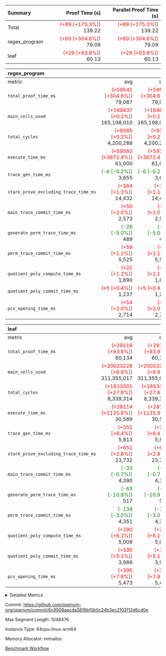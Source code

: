 | Summary | Proof Time (s) | Parallel Proof Time (s) |
|:---|---:|---:|
| Total | <span style='color: red'>(+89 [+175.3%])</span> 139.22 | <span style='color: red'>(+89 [+175.3%])</span> 139.22 |
| regex_program | <span style='color: red'>(+60 [+304.6%])</span> 79.09 | <span style='color: red'>(+60 [+304.6%])</span> 79.09 |
| leaf | <span style='color: red'>(+29 [+93.9%])</span> 60.13 | <span style='color: red'>(+29 [+93.9%])</span> 60.13 |


| regex_program |||||
|:---|---:|---:|---:|---:|
|metric|avg|sum|max|min|
| `total_proof_time_ms ` | <span style='color: red'>(+59541 [+304.6%])</span> 79,087 | <span style='color: red'>(+59541 [+304.6%])</span> 79,087 | <span style='color: red'>(+59541 [+304.6%])</span> 79,087 | <span style='color: red'>(+59541 [+304.6%])</span> 79,087 |
| `main_cells_used     ` | <span style='color: red'>(+169837 [+0.1%])</span> 165,198,010 | <span style='color: red'>(+169837 [+0.1%])</span> 165,198,010 | <span style='color: red'>(+169837 [+0.1%])</span> 165,198,010 | <span style='color: red'>(+169837 [+0.1%])</span> 165,198,010 |
| `total_cycles        ` | <span style='color: red'>(+9385 [+0.2%])</span> 4,200,289 | <span style='color: red'>(+9385 [+0.2%])</span> 4,200,289 | <span style='color: red'>(+9385 [+0.2%])</span> 4,200,289 | <span style='color: red'>(+9385 [+0.2%])</span> 4,200,289 |
| `execute_time_ms     ` | <span style='color: red'>(+59383 [+3672.4%])</span> 61,000 | <span style='color: red'>(+59383 [+3672.4%])</span> 61,000 | <span style='color: red'>(+59383 [+3672.4%])</span> 61,000 | <span style='color: red'>(+59383 [+3672.4%])</span> 61,000 |
| `trace_gen_time_ms   ` | <span style='color: green'>(-6 [-0.2%])</span> 3,655 | <span style='color: green'>(-6 [-0.2%])</span> 3,655 | <span style='color: green'>(-6 [-0.2%])</span> 3,655 | <span style='color: green'>(-6 [-0.2%])</span> 3,655 |
| `stark_prove_excluding_trace_time_ms` | <span style='color: red'>(+164 [+1.1%])</span> 14,432 | <span style='color: red'>(+164 [+1.1%])</span> 14,432 | <span style='color: red'>(+164 [+1.1%])</span> 14,432 | <span style='color: red'>(+164 [+1.1%])</span> 14,432 |
| `main_trace_commit_time_ms` | <span style='color: red'>(+50 [+2.0%])</span> 2,573 | <span style='color: red'>(+50 [+2.0%])</span> 2,573 | <span style='color: red'>(+50 [+2.0%])</span> 2,573 | <span style='color: red'>(+50 [+2.0%])</span> 2,573 |
| `generate_perm_trace_time_ms` | <span style='color: green'>(-26 [-5.0%])</span> 489 | <span style='color: green'>(-26 [-5.0%])</span> 489 | <span style='color: green'>(-26 [-5.0%])</span> 489 | <span style='color: green'>(-26 [-5.0%])</span> 489 |
| `perm_trace_commit_time_ms` | <span style='color: red'>(+59 [+1.1%])</span> 5,525 | <span style='color: red'>(+59 [+1.1%])</span> 5,525 | <span style='color: red'>(+59 [+1.1%])</span> 5,525 | <span style='color: red'>(+59 [+1.1%])</span> 5,525 |
| `quotient_poly_compute_time_ms` | <span style='color: red'>(+21 [+1.1%])</span> 1,890 | <span style='color: red'>(+21 [+1.1%])</span> 1,890 | <span style='color: red'>(+21 [+1.1%])</span> 1,890 | <span style='color: red'>(+21 [+1.1%])</span> 1,890 |
| `quotient_poly_commit_time_ms` | <span style='color: red'>(+5 [+0.4%])</span> 1,237 | <span style='color: red'>(+5 [+0.4%])</span> 1,237 | <span style='color: red'>(+5 [+0.4%])</span> 1,237 | <span style='color: red'>(+5 [+0.4%])</span> 1,237 |
| `pcs_opening_time_ms ` | <span style='color: red'>(+54 [+2.0%])</span> 2,714 | <span style='color: red'>(+54 [+2.0%])</span> 2,714 | <span style='color: red'>(+54 [+2.0%])</span> 2,714 | <span style='color: red'>(+54 [+2.0%])</span> 2,714 |

| leaf |||||
|:---|---:|---:|---:|---:|
|metric|avg|sum|max|min|
| `total_proof_time_ms ` | <span style='color: red'>(+29116 [+93.9%])</span> 60,134 | <span style='color: red'>(+29116 [+93.9%])</span> 60,134 | <span style='color: red'>(+29116 [+93.9%])</span> 60,134 | <span style='color: red'>(+29116 [+93.9%])</span> 60,134 |
| `main_cells_used     ` | <span style='color: red'>(+20023228 [+6.9%])</span> 311,355,017 | <span style='color: red'>(+20023228 [+6.9%])</span> 311,355,017 | <span style='color: red'>(+20023228 [+6.9%])</span> 311,355,017 | <span style='color: red'>(+20023228 [+6.9%])</span> 311,355,017 |
| `total_cycles        ` | <span style='color: red'>(+1813301 [+27.8%])</span> 8,339,314 | <span style='color: red'>(+1813301 [+27.8%])</span> 8,339,314 | <span style='color: red'>(+1813301 [+27.8%])</span> 8,339,314 | <span style='color: red'>(+1813301 [+27.8%])</span> 8,339,314 |
| `execute_time_ms     ` | <span style='color: red'>(+28114 [+1135.9%])</span> 30,589 | <span style='color: red'>(+28114 [+1135.9%])</span> 30,589 | <span style='color: red'>(+28114 [+1135.9%])</span> 30,589 | <span style='color: red'>(+28114 [+1135.9%])</span> 30,589 |
| `trace_gen_time_ms   ` | <span style='color: red'>(+351 [+6.4%])</span> 5,813 | <span style='color: red'>(+351 [+6.4%])</span> 5,813 | <span style='color: red'>(+351 [+6.4%])</span> 5,813 | <span style='color: red'>(+351 [+6.4%])</span> 5,813 |
| `stark_prove_excluding_trace_time_ms` | <span style='color: red'>(+651 [+2.8%])</span> 23,732 | <span style='color: red'>(+651 [+2.8%])</span> 23,732 | <span style='color: red'>(+651 [+2.8%])</span> 23,732 | <span style='color: red'>(+651 [+2.8%])</span> 23,732 |
| `main_trace_commit_time_ms` | <span style='color: green'>(-33 [-0.7%])</span> 4,390 | <span style='color: green'>(-33 [-0.7%])</span> 4,390 | <span style='color: green'>(-33 [-0.7%])</span> 4,390 | <span style='color: green'>(-33 [-0.7%])</span> 4,390 |
| `generate_perm_trace_time_ms` | <span style='color: green'>(-63 [-10.9%])</span> 517 | <span style='color: green'>(-63 [-10.9%])</span> 517 | <span style='color: green'>(-63 [-10.9%])</span> 517 | <span style='color: green'>(-63 [-10.9%])</span> 517 |
| `perm_trace_commit_time_ms` | <span style='color: green'>(-134 [-3.0%])</span> 4,351 | <span style='color: green'>(-134 [-3.0%])</span> 4,351 | <span style='color: green'>(-134 [-3.0%])</span> 4,351 | <span style='color: green'>(-134 [-3.0%])</span> 4,351 |
| `quotient_poly_compute_time_ms` | <span style='color: red'>(+290 [+6.1%])</span> 5,009 | <span style='color: red'>(+290 [+6.1%])</span> 5,009 | <span style='color: red'>(+290 [+6.1%])</span> 5,009 | <span style='color: red'>(+290 [+6.1%])</span> 5,009 |
| `quotient_poly_commit_time_ms` | <span style='color: red'>(+195 [+5.1%])</span> 3,989 | <span style='color: red'>(+195 [+5.1%])</span> 3,989 | <span style='color: red'>(+195 [+5.1%])</span> 3,989 | <span style='color: red'>(+195 [+5.1%])</span> 3,989 |
| `pcs_opening_time_ms ` | <span style='color: red'>(+395 [+7.8%])</span> 5,473 | <span style='color: red'>(+395 [+7.8%])</span> 5,473 | <span style='color: red'>(+395 [+7.8%])</span> 5,473 | <span style='color: red'>(+395 [+7.8%])</span> 5,473 |



<details>
<summary>Detailed Metrics</summary>

| group | num_segments | keygen_time_ms | commit_exe_time_ms |
| --- | --- | --- | --- |
| regex_program | 1 | 738 | 40 | 

| group | air_name | quotient_deg | interactions | constraints |
| --- | --- | --- | --- | --- |
| leaf | AccessAdapterAir<2> | 4 | 5 | 12 | 
| leaf | AccessAdapterAir<4> | 4 | 5 | 12 | 
| leaf | AccessAdapterAir<8> | 4 | 5 | 12 | 
| leaf | FriReducedOpeningAir | 4 | 35 | 59 | 
| leaf | NativePoseidon2Air<BabyBearParameters>, 1> | 4 | 31 | 302 | 
| leaf | PhantomAir | 4 | 3 | 4 | 
| leaf | ProgramAir | 1 | 1 | 4 | 
| leaf | VariableRangeCheckerAir | 1 | 1 | 4 | 
| leaf | VmAirWrapper<BranchNativeAdapterAir, BranchEqualCoreAir<1> | 2 | 11 | 23 | 
| leaf | VmAirWrapper<JalNativeAdapterAir, JalCoreAir> | 4 | 7 | 6 | 
| leaf | VmAirWrapper<NativeAdapterAir<2, 0>, PublicValuesCoreAir> | 4 | 11 | 23 | 
| leaf | VmAirWrapper<NativeAdapterAir<2, 1>, FieldArithmeticCoreAir> | 4 | 15 | 23 | 
| leaf | VmAirWrapper<NativeLoadStoreAdapterAir<1>, NativeLoadStoreCoreAir<1> | 4 | 15 | 24 | 
| leaf | VmAirWrapper<NativeVectorizedAdapterAir<4>, FieldExtensionCoreAir> | 4 | 15 | 23 | 
| leaf | VmConnectorAir | 4 | 3 | 8 | 
| leaf | VolatileBoundaryAir | 4 | 4 | 16 | 
| regex_program | AccessAdapterAir<16> | 2 | 5 | 14 | 
| regex_program | AccessAdapterAir<2> | 2 | 5 | 14 | 
| regex_program | AccessAdapterAir<32> | 2 | 5 | 14 | 
| regex_program | AccessAdapterAir<4> | 2 | 5 | 14 | 
| regex_program | AccessAdapterAir<64> | 2 | 5 | 14 | 
| regex_program | AccessAdapterAir<8> | 2 | 5 | 14 | 
| regex_program | BitwiseOperationLookupAir<8> | 2 | 2 | 4 | 
| regex_program | KeccakVmAir | 2 | 321 | 4,571 | 
| regex_program | MemoryMerkleAir<8> | 2 | 4 | 40 | 
| regex_program | PersistentBoundaryAir<8> | 2 | 3 | 6 | 
| regex_program | PhantomAir | 2 | 3 | 5 | 
| regex_program | Poseidon2PeripheryAir<BabyBearParameters>, 1> | 2 | 1 | 286 | 
| regex_program | ProgramAir | 1 | 1 | 4 | 
| regex_program | RangeTupleCheckerAir<2> | 1 | 1 | 4 | 
| regex_program | VariableRangeCheckerAir | 1 | 1 | 4 | 
| regex_program | VmAirWrapper<Rv32BaseAluAdapterAir, BaseAluCoreAir<4, 8> | 2 | 19 | 43 | 
| regex_program | VmAirWrapper<Rv32BaseAluAdapterAir, LessThanCoreAir<4, 8> | 2 | 17 | 39 | 
| regex_program | VmAirWrapper<Rv32BaseAluAdapterAir, ShiftCoreAir<4, 8> | 2 | 23 | 90 | 
| regex_program | VmAirWrapper<Rv32BranchAdapterAir, BranchEqualCoreAir<4> | 2 | 11 | 25 | 
| regex_program | VmAirWrapper<Rv32BranchAdapterAir, BranchLessThanCoreAir<4, 8> | 2 | 13 | 41 | 
| regex_program | VmAirWrapper<Rv32CondRdWriteAdapterAir, Rv32JalLuiCoreAir> | 2 | 10 | 22 | 
| regex_program | VmAirWrapper<Rv32HintStoreAdapterAir, Rv32HintStoreCoreAir> | 2 | 15 | 17 | 
| regex_program | VmAirWrapper<Rv32JalrAdapterAir, Rv32JalrCoreAir> | 2 | 16 | 20 | 
| regex_program | VmAirWrapper<Rv32LoadStoreAdapterAir, LoadSignExtendCoreAir<4, 8> | 2 | 18 | 33 | 
| regex_program | VmAirWrapper<Rv32LoadStoreAdapterAir, LoadStoreCoreAir<4> | 2 | 17 | 38 | 
| regex_program | VmAirWrapper<Rv32MultAdapterAir, DivRemCoreAir<4, 8> | 2 | 25 | 88 | 
| regex_program | VmAirWrapper<Rv32MultAdapterAir, MulHCoreAir<4, 8> | 2 | 24 | 38 | 
| regex_program | VmAirWrapper<Rv32MultAdapterAir, MultiplicationCoreAir<4, 8> | 2 | 19 | 26 | 
| regex_program | VmAirWrapper<Rv32RdWriteAdapterAir, Rv32AuipcCoreAir> | 2 | 11 | 15 | 
| regex_program | VmConnectorAir | 2 | 3 | 9 | 

| group | air_name | dsl_ir | idx | opcode | cells_used |
| --- | --- | --- | --- | --- | --- |
| leaf | <BranchNativeAdapterAir,BranchEqualCoreAir<1>> | AssertEqE | 0 | BNE | 6,348 | 
| leaf | <BranchNativeAdapterAir,BranchEqualCoreAir<1>> | AssertEqEI | 0 | BNE | 92 | 
| leaf | <BranchNativeAdapterAir,BranchEqualCoreAir<1>> | AssertEqF | 0 | BNE | 255,944 | 
| leaf | <BranchNativeAdapterAir,BranchEqualCoreAir<1>> | AssertEqV | 0 | BNE | 27,416 | 
| leaf | <BranchNativeAdapterAir,BranchEqualCoreAir<1>> | AssertEqVI | 0 | BNE | 7,314 | 
| leaf | <BranchNativeAdapterAir,BranchEqualCoreAir<1>> | AssertNeVI | 0 | BEQ | 23 | 
| leaf | <BranchNativeAdapterAir,BranchEqualCoreAir<1>> | For | 0 | BNE | 22,489,837 | 
| leaf | <BranchNativeAdapterAir,BranchEqualCoreAir<1>> | IfEq | 0 | BNE | 668,886 | 
| leaf | <BranchNativeAdapterAir,BranchEqualCoreAir<1>> | IfEqI | 0 | BNE | 8,769,532 | 
| leaf | <BranchNativeAdapterAir,BranchEqualCoreAir<1>> | IfNe | 0 | BEQ | 391,713 | 
| leaf | <BranchNativeAdapterAir,BranchEqualCoreAir<1>> | IfNeI | 0 | BEQ | 65,918 | 
| leaf | <JalNativeAdapterAir,JalCoreAir> |  | 0 | JAL | 10 | 
| leaf | <JalNativeAdapterAir,JalCoreAir> | For | 0 | JAL | 511,740 | 
| leaf | <JalNativeAdapterAir,JalCoreAir> | IfEqI | 0 | JAL | 449,080 | 
| leaf | <JalNativeAdapterAir,JalCoreAir> | IfNe | 0 | JAL | 30 | 
| leaf | <NativeAdapterAir<2, 0>,PublicValuesCoreAir> | Publish | 0 | PUBLISH | 828 | 
| leaf | <NativeAdapterAir<2, 1>,FieldArithmeticCoreAir> | AddEFI | 0 | ADD | 25,800 | 
| leaf | <NativeAdapterAir<2, 1>,FieldArithmeticCoreAir> | AddEI | 0 | ADD | 2,764,440 | 
| leaf | <NativeAdapterAir<2, 1>,FieldArithmeticCoreAir> | AddF | 0 | ADD | 39,990 | 
| leaf | <NativeAdapterAir<2, 1>,FieldArithmeticCoreAir> | AddFI | 0 | ADD | 2,363,190 | 
| leaf | <NativeAdapterAir<2, 1>,FieldArithmeticCoreAir> | AddV | 0 | ADD | 520,950 | 
| leaf | <NativeAdapterAir<2, 1>,FieldArithmeticCoreAir> | AddVI | 0 | ADD | 24,187,860 | 
| leaf | <NativeAdapterAir<2, 1>,FieldArithmeticCoreAir> | Alloc | 0 | ADD | 1,892,070 | 
| leaf | <NativeAdapterAir<2, 1>,FieldArithmeticCoreAir> | Alloc | 0 | MUL | 1,114,830 | 
| leaf | <NativeAdapterAir<2, 1>,FieldArithmeticCoreAir> | CastFV | 0 | ADD | 30 | 
| leaf | <NativeAdapterAir<2, 1>,FieldArithmeticCoreAir> | DivFIN | 0 | DIV | 5,310 | 
| leaf | <NativeAdapterAir<2, 1>,FieldArithmeticCoreAir> | For | 0 | ADD | 27,799,350 | 
| leaf | <NativeAdapterAir<2, 1>,FieldArithmeticCoreAir> | LoadE | 0 | ADD | 623,370 | 
| leaf | <NativeAdapterAir<2, 1>,FieldArithmeticCoreAir> | LoadE | 0 | MUL | 623,370 | 
| leaf | <NativeAdapterAir<2, 1>,FieldArithmeticCoreAir> | LoadF | 0 | ADD | 9,027,000 | 
| leaf | <NativeAdapterAir<2, 1>,FieldArithmeticCoreAir> | LoadF | 0 | MUL | 587,610 | 
| leaf | <NativeAdapterAir<2, 1>,FieldArithmeticCoreAir> | LoadHeapPtr | 0 | ADD | 30 | 
| leaf | <NativeAdapterAir<2, 1>,FieldArithmeticCoreAir> | LoadV | 0 | ADD | 8,057,700 | 
| leaf | <NativeAdapterAir<2, 1>,FieldArithmeticCoreAir> | LoadV | 0 | MUL | 4,245,690 | 
| leaf | <NativeAdapterAir<2, 1>,FieldArithmeticCoreAir> | MulEF | 0 | MUL | 123,840 | 
| leaf | <NativeAdapterAir<2, 1>,FieldArithmeticCoreAir> | MulEFI | 0 | MUL | 240,600 | 
| leaf | <NativeAdapterAir<2, 1>,FieldArithmeticCoreAir> | MulF | 0 | MUL | 4,603,710 | 
| leaf | <NativeAdapterAir<2, 1>,FieldArithmeticCoreAir> | MulFI | 0 | MUL | 40,800 | 
| leaf | <NativeAdapterAir<2, 1>,FieldArithmeticCoreAir> | MulVI | 0 | MUL | 677,490 | 
| leaf | <NativeAdapterAir<2, 1>,FieldArithmeticCoreAir> | NegE | 0 | MUL | 12,840 | 
| leaf | <NativeAdapterAir<2, 1>,FieldArithmeticCoreAir> | StoreE | 0 | ADD | 330,750 | 
| leaf | <NativeAdapterAir<2, 1>,FieldArithmeticCoreAir> | StoreE | 0 | MUL | 330,750 | 
| leaf | <NativeAdapterAir<2, 1>,FieldArithmeticCoreAir> | StoreF | 0 | ADD | 8,540,430 | 
| leaf | <NativeAdapterAir<2, 1>,FieldArithmeticCoreAir> | StoreF | 0 | MUL | 25,350 | 
| leaf | <NativeAdapterAir<2, 1>,FieldArithmeticCoreAir> | StoreHeapPtr | 0 | ADD | 30 | 
| leaf | <NativeAdapterAir<2, 1>,FieldArithmeticCoreAir> | StoreHintWord | 0 | ADD | 14,112,810 | 
| leaf | <NativeAdapterAir<2, 1>,FieldArithmeticCoreAir> | StoreV | 0 | ADD | 2,210,790 | 
| leaf | <NativeAdapterAir<2, 1>,FieldArithmeticCoreAir> | StoreV | 0 | MUL | 2,058,510 | 
| leaf | <NativeAdapterAir<2, 1>,FieldArithmeticCoreAir> | SubEF | 0 | SUB | 215,160 | 
| leaf | <NativeAdapterAir<2, 1>,FieldArithmeticCoreAir> | SubEFI | 0 | ADD | 286,320 | 
| leaf | <NativeAdapterAir<2, 1>,FieldArithmeticCoreAir> | SubEI | 0 | ADD | 18,000 | 
| leaf | <NativeAdapterAir<2, 1>,FieldArithmeticCoreAir> | SubFI | 0 | SUB | 39,990 | 
| leaf | <NativeAdapterAir<2, 1>,FieldArithmeticCoreAir> | SubV | 0 | SUB | 2,588,850 | 
| leaf | <NativeAdapterAir<2, 1>,FieldArithmeticCoreAir> | SubVI | 0 | SUB | 31,590 | 
| leaf | <NativeAdapterAir<2, 1>,FieldArithmeticCoreAir> | SubVIN | 0 | SUB | 26,460 | 
| leaf | <NativeAdapterAir<2, 1>,FieldArithmeticCoreAir> | UnsafeCastVF | 0 | ADD | 810 | 
| leaf | <NativeLoadStoreAdapterAir<1>,NativeLoadStoreCoreAir<1>> |  | 0 | STOREW | 31 | 
| leaf | <NativeLoadStoreAdapterAir<1>,NativeLoadStoreCoreAir<1>> | AddEFFI | 0 | LOADW | 6,014 | 
| leaf | <NativeLoadStoreAdapterAir<1>,NativeLoadStoreCoreAir<1>> | AddEFFI | 0 | STOREW | 18,042 | 
| leaf | <NativeLoadStoreAdapterAir<1>,NativeLoadStoreCoreAir<1>> | Alloc | 0 | LOADW | 1,955,139 | 
| leaf | <NativeLoadStoreAdapterAir<1>,NativeLoadStoreCoreAir<1>> | DivEIN | 0 | STOREW | 9,300 | 
| leaf | <NativeLoadStoreAdapterAir<1>,NativeLoadStoreCoreAir<1>> | For | 0 | LOADW | 85,932 | 
| leaf | <NativeLoadStoreAdapterAir<1>,NativeLoadStoreCoreAir<1>> | For | 0 | STOREW | 1,500,462 | 
| leaf | <NativeLoadStoreAdapterAir<1>,NativeLoadStoreCoreAir<1>> | ImmE | 0 | STOREW | 495,132 | 
| leaf | <NativeLoadStoreAdapterAir<1>,NativeLoadStoreCoreAir<1>> | ImmF | 0 | STOREW | 1,470,237 | 
| leaf | <NativeLoadStoreAdapterAir<1>,NativeLoadStoreCoreAir<1>> | ImmV | 0 | STOREW | 1,724,561 | 
| leaf | <NativeLoadStoreAdapterAir<1>,NativeLoadStoreCoreAir<1>> | LoadE | 0 | LOADW | 4,523,396 | 
| leaf | <NativeLoadStoreAdapterAir<1>,NativeLoadStoreCoreAir<1>> | LoadF | 0 | LOADW | 10,267,820 | 
| leaf | <NativeLoadStoreAdapterAir<1>,NativeLoadStoreCoreAir<1>> | LoadV | 0 | LOADW | 9,231,893 | 
| leaf | <NativeLoadStoreAdapterAir<1>,NativeLoadStoreCoreAir<1>> | MulEI | 0 | STOREW | 619,876 | 
| leaf | <NativeLoadStoreAdapterAir<1>,NativeLoadStoreCoreAir<1>> | StoreE | 0 | STOREW | 2,148,796 | 
| leaf | <NativeLoadStoreAdapterAir<1>,NativeLoadStoreCoreAir<1>> | StoreF | 0 | STOREW | 9,990,649 | 
| leaf | <NativeLoadStoreAdapterAir<1>,NativeLoadStoreCoreAir<1>> | StoreHintWord | 0 | SHINTW | 15,427,708 | 
| leaf | <NativeLoadStoreAdapterAir<1>,NativeLoadStoreCoreAir<1>> | StoreV | 0 | STOREW | 2,382,598 | 
| leaf | <NativeLoadStoreAdapterAir<1>,NativeLoadStoreCoreAir<1>> | SubEF | 0 | LOADW | 666,996 | 
| leaf | <NativeVectorizedAdapterAir<4>,FieldExtensionCoreAir> | AddE | 0 | FE4ADD | 1,902,080 | 
| leaf | <NativeVectorizedAdapterAir<4>,FieldExtensionCoreAir> | DivE | 0 | BBE4DIV | 321,360 | 
| leaf | <NativeVectorizedAdapterAir<4>,FieldExtensionCoreAir> | DivEIN | 0 | BBE4DIV | 3,000 | 
| leaf | <NativeVectorizedAdapterAir<4>,FieldExtensionCoreAir> | MulE | 0 | BBE4MUL | 1,254,360 | 
| leaf | <NativeVectorizedAdapterAir<4>,FieldExtensionCoreAir> | MulEI | 0 | BBE4MUL | 199,960 | 
| leaf | <NativeVectorizedAdapterAir<4>,FieldExtensionCoreAir> | SubE | 0 | FE4SUB | 668,920 | 
| leaf | Arc<BabyBearParameters>, 1> | Poseidon2CompressBabyBear | 0 | COMP_POS2 | 6,420,252 | 
| leaf | Arc<BabyBearParameters>, 1> | Poseidon2PermuteBabyBear | 0 | PERM_POS2 | 12,574,980 | 
| leaf | FriReducedOpeningAir | FriReducedOpening | 0 | FRI_REDUCED_OPENING | 34,825,728 | 
| leaf | PhantomAir | CT-ExtractPublicValuesCommit | 0 | PHANTOM | 12 | 
| leaf | PhantomAir | CT-InitializePcsConst | 0 | PHANTOM | 12 | 
| leaf | PhantomAir | CT-ReadProofsFromInput | 0 | PHANTOM | 12 | 
| leaf | PhantomAir | CT-VerifyProofs | 0 | PHANTOM | 12 | 
| leaf | PhantomAir | CT-compute-reduced-opening | 0 | PHANTOM | 4,032 | 
| leaf | PhantomAir | CT-exp-reverse-bits-len | 0 | PHANTOM | 55,440 | 
| leaf | PhantomAir | CT-poseidon2-hash | 0 | PHANTOM | 22,176 | 
| leaf | PhantomAir | CT-poseidon2-hash-ext | 0 | PHANTOM | 10,584 | 
| leaf | PhantomAir | CT-poseidon2-hash-setup | 0 | PHANTOM | 3,316,320 | 
| leaf | PhantomAir | CT-single-reduced-opening-eval | 0 | PHANTOM | 85,176 | 
| leaf | PhantomAir | CT-stage-c-build-rounds | 0 | PHANTOM | 12 | 
| leaf | PhantomAir | CT-stage-d-verifier-verify | 0 | PHANTOM | 12 | 
| leaf | PhantomAir | CT-stage-d-verify-pcs | 0 | PHANTOM | 12 | 
| leaf | PhantomAir | CT-stage-e-verify-constraints | 0 | PHANTOM | 12 | 
| leaf | PhantomAir | CT-verify-batch | 0 | PHANTOM | 4,032 | 
| leaf | PhantomAir | CT-verify-batch-ext | 0 | PHANTOM | 10,584 | 
| leaf | PhantomAir | CT-verify-batch-reduce-fast | 0 | PHANTOM | 32,760 | 
| leaf | PhantomAir | CT-verify-batch-reduce-fast-setup | 0 | PHANTOM | 32,760 | 
| leaf | PhantomAir | CT-verify-query | 0 | PHANTOM | 504 | 
| leaf | PhantomAir | HintBitsF | 0 | PHANTOM | 258 | 
| leaf | PhantomAir | HintInputVec | 0 | PHANTOM | 155,448 | 

| group | air_name | dsl_ir | opcode | segment | cells_used |
| --- | --- | --- | --- | --- | --- |
| regex_program | <Rv32BaseAluAdapterAir,BaseAluCoreAir<4, 8>> |  | ADD | 0 | 36,618,768 | 
| regex_program | <Rv32BaseAluAdapterAir,BaseAluCoreAir<4, 8>> |  | AND | 0 | 1,912,104 | 
| regex_program | <Rv32BaseAluAdapterAir,BaseAluCoreAir<4, 8>> |  | OR | 0 | 847,584 | 
| regex_program | <Rv32BaseAluAdapterAir,BaseAluCoreAir<4, 8>> |  | SUB | 0 | 1,532,952 | 
| regex_program | <Rv32BaseAluAdapterAir,BaseAluCoreAir<4, 8>> |  | XOR | 0 | 344,232 | 
| regex_program | <Rv32BaseAluAdapterAir,LessThanCoreAir<4, 8>> |  | SLT | 0 | 185 | 
| regex_program | <Rv32BaseAluAdapterAir,LessThanCoreAir<4, 8>> |  | SLTU | 0 | 1,237,798 | 
| regex_program | <Rv32BaseAluAdapterAir,ShiftCoreAir<4, 8>> |  | SLL | 0 | 11,318,044 | 
| regex_program | <Rv32BaseAluAdapterAir,ShiftCoreAir<4, 8>> |  | SRA | 0 | 53 | 
| regex_program | <Rv32BaseAluAdapterAir,ShiftCoreAir<4, 8>> |  | SRL | 0 | 269,770 | 
| regex_program | <Rv32BranchAdapterAir,BranchEqualCoreAir<4>> |  | BEQ | 0 | 4,880,538 | 
| regex_program | <Rv32BranchAdapterAir,BranchEqualCoreAir<4>> |  | BNE | 0 | 2,691,832 | 
| regex_program | <Rv32BranchAdapterAir,BranchLessThanCoreAir<4, 8>> |  | BGE | 0 | 9,408 | 
| regex_program | <Rv32BranchAdapterAir,BranchLessThanCoreAir<4, 8>> |  | BGEU | 0 | 3,890,944 | 
| regex_program | <Rv32BranchAdapterAir,BranchLessThanCoreAir<4, 8>> |  | BLT | 0 | 164,512 | 
| regex_program | <Rv32BranchAdapterAir,BranchLessThanCoreAir<4, 8>> |  | BLTU | 0 | 2,273,600 | 
| regex_program | <Rv32CondRdWriteAdapterAir,Rv32JalLuiCoreAir> |  | JAL | 0 | 1,190,322 | 
| regex_program | <Rv32CondRdWriteAdapterAir,Rv32JalLuiCoreAir> |  | LUI | 0 | 800,964 | 
| regex_program | <Rv32HintStoreAdapterAir,Rv32HintStoreCoreAir> |  | HINT_STOREW | 0 | 331,942 | 
| regex_program | <Rv32JalrAdapterAir,Rv32JalrCoreAir> |  | JALR | 0 | 3,652,404 | 
| regex_program | <Rv32LoadStoreAdapterAir,LoadSignExtendCoreAir<4, 8>> |  | LOADB | 0 | 24,255 | 
| regex_program | <Rv32LoadStoreAdapterAir,LoadSignExtendCoreAir<4, 8>> |  | LOADH | 0 | 280 | 
| regex_program | <Rv32LoadStoreAdapterAir,LoadStoreCoreAir<4>> |  | LOADBU | 0 | 1,093,200 | 
| regex_program | <Rv32LoadStoreAdapterAir,LoadStoreCoreAir<4>> |  | LOADHU | 0 | 3,800 | 
| regex_program | <Rv32LoadStoreAdapterAir,LoadStoreCoreAir<4>> |  | LOADW | 0 | 45,715,640 | 
| regex_program | <Rv32LoadStoreAdapterAir,LoadStoreCoreAir<4>> |  | STOREB | 0 | 509,480 | 
| regex_program | <Rv32LoadStoreAdapterAir,LoadStoreCoreAir<4>> |  | STOREH | 0 | 402,960 | 
| regex_program | <Rv32LoadStoreAdapterAir,LoadStoreCoreAir<4>> |  | STOREW | 0 | 30,916,880 | 
| regex_program | <Rv32MultAdapterAir,DivRemCoreAir<4, 8>> |  | DIVU | 0 | 6,498 | 
| regex_program | <Rv32MultAdapterAir,MulHCoreAir<4, 8>> |  | MULHU | 0 | 9,516 | 
| regex_program | <Rv32MultAdapterAir,MultiplicationCoreAir<4, 8>> |  | MUL | 0 | 1,614,697 | 
| regex_program | <Rv32RdWriteAdapterAir,Rv32AuipcCoreAir> |  | AUIPC | 0 | 830,676 | 
| regex_program | KeccakVmAir |  | KECCAK256 | 0 | 75,936 | 
| regex_program | PhantomAir |  | PHANTOM | 0 | 1,734 | 

| group | air_name | idx | rows | prep_cols | perm_cols | main_cols | cells |
| --- | --- | --- | --- | --- | --- | --- | --- |
| leaf | AccessAdapterAir<2> | 0 | 2,097,152 |  | 16 | 11 | 56,623,104 | 
| leaf | AccessAdapterAir<4> | 0 | 1,048,576 |  | 16 | 13 | 30,408,704 | 
| leaf | AccessAdapterAir<8> | 0 | 131,072 |  | 16 | 17 | 4,325,376 | 
| leaf | FriReducedOpeningAir | 0 | 1,048,576 |  | 76 | 64 | 146,800,640 | 
| leaf | NativePoseidon2Air<BabyBearParameters>, 1> | 0 | 65,536 |  | 36 | 348 | 25,165,824 | 
| leaf | PhantomAir | 0 | 1,048,576 |  | 8 | 6 | 14,680,064 | 
| leaf | ProgramAir | 0 | 524,288 |  | 8 | 10 | 9,437,184 | 
| leaf | VariableRangeCheckerAir | 0 | 262,144 | 2 | 8 | 1 | 2,359,296 | 
| leaf | VmAirWrapper<BranchNativeAdapterAir, BranchEqualCoreAir<1> | 0 | 2,097,152 |  | 28 | 23 | 106,954,752 | 
| leaf | VmAirWrapper<JalNativeAdapterAir, JalCoreAir> | 0 | 131,072 |  | 12 | 10 | 2,883,584 | 
| leaf | VmAirWrapper<NativeAdapterAir<2, 0>, PublicValuesCoreAir> | 0 | 64 |  | 16 | 23 | 2,496 | 
| leaf | VmAirWrapper<NativeAdapterAir<2, 1>, FieldArithmeticCoreAir> | 0 | 4,194,304 |  | 20 | 30 | 209,715,200 | 
| leaf | VmAirWrapper<NativeLoadStoreAdapterAir<1>, NativeLoadStoreCoreAir<1> | 0 | 2,097,152 |  | 20 | 31 | 106,954,752 | 
| leaf | VmAirWrapper<NativeVectorizedAdapterAir<4>, FieldExtensionCoreAir> | 0 | 131,072 |  | 20 | 40 | 7,864,320 | 
| leaf | VmConnectorAir | 0 | 2 | 1 | 8 | 4 | 24 | 
| leaf | VolatileBoundaryAir | 0 | 1,048,576 |  | 8 | 11 | 19,922,944 | 

| group | air_name | segment | rows | prep_cols | perm_cols | main_cols | cells |
| --- | --- | --- | --- | --- | --- | --- | --- |
| regex_program | AccessAdapterAir<2> | 0 | 64 |  | 24 | 11 | 2,240 | 
| regex_program | AccessAdapterAir<4> | 0 | 32 |  | 24 | 13 | 1,184 | 
| regex_program | AccessAdapterAir<8> | 0 | 131,072 |  | 24 | 17 | 5,373,952 | 
| regex_program | BitwiseOperationLookupAir<8> | 0 | 65,536 | 3 | 8 | 2 | 655,360 | 
| regex_program | KeccakVmAir | 0 | 32 |  | 1,288 | 3,164 | 142,464 | 
| regex_program | MemoryMerkleAir<8> | 0 | 131,072 |  | 20 | 32 | 6,815,744 | 
| regex_program | PersistentBoundaryAir<8> | 0 | 131,072 |  | 12 | 20 | 4,194,304 | 
| regex_program | PhantomAir | 0 | 512 |  | 12 | 6 | 9,216 | 
| regex_program | Poseidon2PeripheryAir<BabyBearParameters>, 1> | 0 | 16,384 |  | 8 | 300 | 5,046,272 | 
| regex_program | ProgramAir | 0 | 131,072 |  | 8 | 10 | 2,359,296 | 
| regex_program | RangeTupleCheckerAir<2> | 0 | 524,288 | 2 | 8 | 1 | 4,718,592 | 
| regex_program | VariableRangeCheckerAir | 0 | 262,144 | 2 | 8 | 1 | 2,359,296 | 
| regex_program | VmAirWrapper<Rv32BaseAluAdapterAir, BaseAluCoreAir<4, 8> | 0 | 2,097,152 |  | 80 | 36 | 243,269,632 | 
| regex_program | VmAirWrapper<Rv32BaseAluAdapterAir, LessThanCoreAir<4, 8> | 0 | 65,536 |  | 40 | 37 | 5,046,272 | 
| regex_program | VmAirWrapper<Rv32BaseAluAdapterAir, ShiftCoreAir<4, 8> | 0 | 262,144 |  | 52 | 53 | 27,525,120 | 
| regex_program | VmAirWrapper<Rv32BranchAdapterAir, BranchEqualCoreAir<4> | 0 | 524,288 |  | 48 | 26 | 38,797,312 | 
| regex_program | VmAirWrapper<Rv32BranchAdapterAir, BranchLessThanCoreAir<4, 8> | 0 | 262,144 |  | 56 | 32 | 23,068,672 | 
| regex_program | VmAirWrapper<Rv32CondRdWriteAdapterAir, Rv32JalLuiCoreAir> | 0 | 131,072 |  | 44 | 18 | 8,126,464 | 
| regex_program | VmAirWrapper<Rv32HintStoreAdapterAir, Rv32HintStoreCoreAir> | 0 | 16,384 |  | 36 | 26 | 1,015,808 | 
| regex_program | VmAirWrapper<Rv32JalrAdapterAir, Rv32JalrCoreAir> | 0 | 131,072 |  | 36 | 28 | 8,388,608 | 
| regex_program | VmAirWrapper<Rv32LoadStoreAdapterAir, LoadSignExtendCoreAir<4, 8> | 0 | 1,024 |  | 76 | 35 | 113,664 | 
| regex_program | VmAirWrapper<Rv32LoadStoreAdapterAir, LoadStoreCoreAir<4> | 0 | 2,097,152 |  | 72 | 40 | 234,881,024 | 
| regex_program | VmAirWrapper<Rv32MultAdapterAir, DivRemCoreAir<4, 8> | 0 | 128 |  | 104 | 57 | 20,608 | 
| regex_program | VmAirWrapper<Rv32MultAdapterAir, MulHCoreAir<4, 8> | 0 | 256 |  | 100 | 39 | 35,584 | 
| regex_program | VmAirWrapper<Rv32MultAdapterAir, MultiplicationCoreAir<4, 8> | 0 | 65,536 |  | 80 | 31 | 7,274,496 | 
| regex_program | VmAirWrapper<Rv32RdWriteAdapterAir, Rv32AuipcCoreAir> | 0 | 65,536 |  | 28 | 21 | 3,211,264 | 
| regex_program | VmConnectorAir | 0 | 2 | 1 | 12 | 4 | 32 | 

| group | chip_name | idx | rows_used |
| --- | --- | --- | --- |
| leaf | <BranchNativeAdapterAir,BranchEqualCoreAir<1>> | 0 | 1,421,001 | 
| leaf | <JalNativeAdapterAir,JalCoreAir> | 0 | 96,086 | 
| leaf | <NativeAdapterAir<2, 0>,PublicValuesCoreAir> | 0 | 36 | 
| leaf | <NativeAdapterAir<2, 1>,FieldArithmeticCoreAir> | 0 | 4,013,149 | 
| leaf | <NativeLoadStoreAdapterAir<1>,NativeLoadStoreCoreAir<1>> | 0 | 2,016,923 | 
| leaf | <NativeVectorizedAdapterAir<4>,FieldExtensionCoreAir> | 0 | 108,742 | 
| leaf | AccessAdapter<2> | 0 | 1,087,750 | 
| leaf | AccessAdapter<4> | 0 | 544,086 | 
| leaf | AccessAdapter<8> | 0 | 111,818 | 
| leaf | Arc<BabyBearParameters>, 1> | 0 | 54,584 | 
| leaf | Boundary | 0 | 1,036,041 | 
| leaf | FriReducedOpeningAir | 0 | 544,152 | 
| leaf | PhantomAir | 0 | 621,695 | 
| leaf | ProgramChip | 0 | 292,536 | 
| leaf | VariableRangeCheckerAir | 0 | 262,144 | 
| leaf | VmConnectorAir | 0 | 2 | 

| group | chip_name | segment | rows_used |
| --- | --- | --- | --- |
| regex_program | <Rv32BaseAluAdapterAir,BaseAluCoreAir<4, 8>> | 0 | 1,145,990 | 
| regex_program | <Rv32BaseAluAdapterAir,LessThanCoreAir<4, 8>> | 0 | 33,459 | 
| regex_program | <Rv32BaseAluAdapterAir,ShiftCoreAir<4, 8>> | 0 | 218,639 | 
| regex_program | <Rv32BranchAdapterAir,BranchEqualCoreAir<4>> | 0 | 291,245 | 
| regex_program | <Rv32BranchAdapterAir,BranchLessThanCoreAir<4, 8>> | 0 | 198,077 | 
| regex_program | <Rv32CondRdWriteAdapterAir,Rv32JalLuiCoreAir> | 0 | 110,627 | 
| regex_program | <Rv32HintStoreAdapterAir,Rv32HintStoreCoreAir> | 0 | 12,767 | 
| regex_program | <Rv32JalrAdapterAir,Rv32JalrCoreAir> | 0 | 130,443 | 
| regex_program | <Rv32LoadStoreAdapterAir,LoadSignExtendCoreAir<4, 8>> | 0 | 701 | 
| regex_program | <Rv32LoadStoreAdapterAir,LoadStoreCoreAir<4>> | 0 | 1,966,049 | 
| regex_program | <Rv32MultAdapterAir,DivRemCoreAir<4, 8>> | 0 | 114 | 
| regex_program | <Rv32MultAdapterAir,MulHCoreAir<4, 8>> | 0 | 244 | 
| regex_program | <Rv32MultAdapterAir,MultiplicationCoreAir<4, 8>> | 0 | 52,087 | 
| regex_program | <Rv32RdWriteAdapterAir,Rv32AuipcCoreAir> | 0 | 39,557 | 
| regex_program | AccessAdapter<2> | 0 | 42 | 
| regex_program | AccessAdapter<4> | 0 | 22 | 
| regex_program | AccessAdapter<8> | 0 | 69,206 | 
| regex_program | Arc<BabyBearParameters>, 1> | 0 | 14,005 | 
| regex_program | BitwiseOperationLookupAir<8> | 0 | 65,536 | 
| regex_program | Boundary | 0 | 69,206 | 
| regex_program | KeccakVmAir | 0 | 24 | 
| regex_program | Merkle | 0 | 70,444 | 
| regex_program | PhantomAir | 0 | 289 | 
| regex_program | ProgramChip | 0 | 89,891 | 
| regex_program | RangeTupleCheckerAir<2> | 0 | 524,288 | 
| regex_program | VariableRangeCheckerAir | 0 | 262,144 | 
| regex_program | VmConnectorAir | 0 | 2 | 

| group | dsl_ir | idx | opcode | frequency |
| --- | --- | --- | --- | --- |
| leaf |  | 0 | JAL | 1 | 
| leaf |  | 0 | STOREW | 2 | 
| leaf | AddE | 0 | FE4ADD | 47,552 | 
| leaf | AddEFFI | 0 | LOADW | 194 | 
| leaf | AddEFFI | 0 | STOREW | 582 | 
| leaf | AddEFI | 0 | ADD | 860 | 
| leaf | AddEI | 0 | ADD | 92,148 | 
| leaf | AddF | 0 | ADD | 1,333 | 
| leaf | AddFI | 0 | ADD | 78,773 | 
| leaf | AddV | 0 | ADD | 17,365 | 
| leaf | AddVI | 0 | ADD | 806,262 | 
| leaf | Alloc | 0 | ADD | 63,069 | 
| leaf | Alloc | 0 | LOADW | 63,069 | 
| leaf | Alloc | 0 | MUL | 37,161 | 
| leaf | AssertEqE | 0 | BNE | 276 | 
| leaf | AssertEqEI | 0 | BNE | 4 | 
| leaf | AssertEqF | 0 | BNE | 11,128 | 
| leaf | AssertEqV | 0 | BNE | 1,192 | 
| leaf | AssertEqVI | 0 | BNE | 318 | 
| leaf | AssertNeVI | 0 | BEQ | 1 | 
| leaf | CT-ExtractPublicValuesCommit | 0 | PHANTOM | 2 | 
| leaf | CT-InitializePcsConst | 0 | PHANTOM | 2 | 
| leaf | CT-ReadProofsFromInput | 0 | PHANTOM | 2 | 
| leaf | CT-VerifyProofs | 0 | PHANTOM | 2 | 
| leaf | CT-compute-reduced-opening | 0 | PHANTOM | 672 | 
| leaf | CT-exp-reverse-bits-len | 0 | PHANTOM | 9,240 | 
| leaf | CT-poseidon2-hash | 0 | PHANTOM | 3,696 | 
| leaf | CT-poseidon2-hash-ext | 0 | PHANTOM | 1,764 | 
| leaf | CT-poseidon2-hash-setup | 0 | PHANTOM | 552,720 | 
| leaf | CT-single-reduced-opening-eval | 0 | PHANTOM | 14,196 | 
| leaf | CT-stage-c-build-rounds | 0 | PHANTOM | 2 | 
| leaf | CT-stage-d-verifier-verify | 0 | PHANTOM | 2 | 
| leaf | CT-stage-d-verify-pcs | 0 | PHANTOM | 2 | 
| leaf | CT-stage-e-verify-constraints | 0 | PHANTOM | 2 | 
| leaf | CT-verify-batch | 0 | PHANTOM | 672 | 
| leaf | CT-verify-batch-ext | 0 | PHANTOM | 1,764 | 
| leaf | CT-verify-batch-reduce-fast | 0 | PHANTOM | 5,460 | 
| leaf | CT-verify-batch-reduce-fast-setup | 0 | PHANTOM | 5,460 | 
| leaf | CT-verify-query | 0 | PHANTOM | 84 | 
| leaf | CastFV | 0 | ADD | 1 | 
| leaf | DivE | 0 | BBE4DIV | 8,034 | 
| leaf | DivEIN | 0 | BBE4DIV | 75 | 
| leaf | DivEIN | 0 | STOREW | 300 | 
| leaf | DivFIN | 0 | DIV | 177 | 
| leaf | For | 0 | ADD | 926,645 | 
| leaf | For | 0 | BNE | 977,819 | 
| leaf | For | 0 | JAL | 51,174 | 
| leaf | For | 0 | LOADW | 2,772 | 
| leaf | For | 0 | STOREW | 48,402 | 
| leaf | FriReducedOpening | 0 | FRI_REDUCED_OPENING | 7,098 | 
| leaf | HintBitsF | 0 | PHANTOM | 43 | 
| leaf | HintInputVec | 0 | PHANTOM | 25,908 | 
| leaf | IfEq | 0 | BNE | 29,082 | 
| leaf | IfEqI | 0 | BNE | 381,284 | 
| leaf | IfEqI | 0 | JAL | 44,908 | 
| leaf | IfNe | 0 | BEQ | 17,031 | 
| leaf | IfNe | 0 | JAL | 3 | 
| leaf | IfNeI | 0 | BEQ | 2,866 | 
| leaf | ImmE | 0 | STOREW | 15,972 | 
| leaf | ImmF | 0 | STOREW | 47,427 | 
| leaf | ImmV | 0 | STOREW | 55,631 | 
| leaf | LoadE | 0 | ADD | 20,779 | 
| leaf | LoadE | 0 | LOADW | 145,916 | 
| leaf | LoadE | 0 | MUL | 20,779 | 
| leaf | LoadF | 0 | ADD | 300,900 | 
| leaf | LoadF | 0 | LOADW | 331,220 | 
| leaf | LoadF | 0 | MUL | 19,587 | 
| leaf | LoadHeapPtr | 0 | ADD | 1 | 
| leaf | LoadV | 0 | ADD | 268,590 | 
| leaf | LoadV | 0 | LOADW | 297,803 | 
| leaf | LoadV | 0 | MUL | 141,523 | 
| leaf | MulE | 0 | BBE4MUL | 31,359 | 
| leaf | MulEF | 0 | MUL | 4,128 | 
| leaf | MulEFI | 0 | MUL | 8,020 | 
| leaf | MulEI | 0 | BBE4MUL | 4,999 | 
| leaf | MulEI | 0 | STOREW | 19,996 | 
| leaf | MulF | 0 | MUL | 153,457 | 
| leaf | MulFI | 0 | MUL | 1,360 | 
| leaf | MulVI | 0 | MUL | 22,583 | 
| leaf | NegE | 0 | MUL | 428 | 
| leaf | Poseidon2CompressBabyBear | 0 | COMP_POS2 | 18,449 | 
| leaf | Poseidon2PermuteBabyBear | 0 | PERM_POS2 | 36,135 | 
| leaf | Publish | 0 | PUBLISH | 36 | 
| leaf | StoreE | 0 | ADD | 11,025 | 
| leaf | StoreE | 0 | MUL | 11,025 | 
| leaf | StoreE | 0 | STOREW | 69,316 | 
| leaf | StoreF | 0 | ADD | 284,681 | 
| leaf | StoreF | 0 | MUL | 845 | 
| leaf | StoreF | 0 | STOREW | 322,279 | 
| leaf | StoreHeapPtr | 0 | ADD | 1 | 
| leaf | StoreHintWord | 0 | ADD | 470,427 | 
| leaf | StoreHintWord | 0 | SHINTW | 497,668 | 
| leaf | StoreV | 0 | ADD | 73,693 | 
| leaf | StoreV | 0 | MUL | 68,617 | 
| leaf | StoreV | 0 | STOREW | 76,858 | 
| leaf | SubE | 0 | FE4SUB | 16,723 | 
| leaf | SubEF | 0 | LOADW | 21,516 | 
| leaf | SubEF | 0 | SUB | 7,172 | 
| leaf | SubEFI | 0 | ADD | 9,544 | 
| leaf | SubEI | 0 | ADD | 600 | 
| leaf | SubFI | 0 | SUB | 1,333 | 
| leaf | SubV | 0 | SUB | 86,295 | 
| leaf | SubVI | 0 | SUB | 1,053 | 
| leaf | SubVIN | 0 | SUB | 882 | 
| leaf | UnsafeCastVF | 0 | ADD | 27 | 

| group | dsl_ir | opcode | segment | frequency |
| --- | --- | --- | --- | --- |
| regex_program |  | ADD | 0 | 1,017,188 | 
| regex_program |  | AND | 0 | 53,114 | 
| regex_program |  | AUIPC | 0 | 39,557 | 
| regex_program |  | BEQ | 0 | 187,713 | 
| regex_program |  | BGE | 0 | 294 | 
| regex_program |  | BGEU | 0 | 121,592 | 
| regex_program |  | BLT | 0 | 5,141 | 
| regex_program |  | BLTU | 0 | 71,050 | 
| regex_program |  | BNE | 0 | 103,532 | 
| regex_program |  | DIVU | 0 | 114 | 
| regex_program |  | HINT_STOREW | 0 | 12,767 | 
| regex_program |  | JAL | 0 | 66,129 | 
| regex_program |  | JALR | 0 | 130,443 | 
| regex_program |  | KECCAK256 | 0 | 1 | 
| regex_program |  | LOADB | 0 | 693 | 
| regex_program |  | LOADBU | 0 | 27,330 | 
| regex_program |  | LOADH | 0 | 8 | 
| regex_program |  | LOADHU | 0 | 95 | 
| regex_program |  | LOADW | 0 | 1,142,891 | 
| regex_program |  | LUI | 0 | 44,498 | 
| regex_program |  | MUL | 0 | 52,087 | 
| regex_program |  | MULHU | 0 | 244 | 
| regex_program |  | OR | 0 | 23,544 | 
| regex_program |  | PHANTOM | 0 | 289 | 
| regex_program |  | SLL | 0 | 213,548 | 
| regex_program |  | SLT | 0 | 5 | 
| regex_program |  | SLTU | 0 | 33,454 | 
| regex_program |  | SRA | 0 | 1 | 
| regex_program |  | SRL | 0 | 5,090 | 
| regex_program |  | STOREB | 0 | 12,737 | 
| regex_program |  | STOREH | 0 | 10,074 | 
| regex_program |  | STOREW | 0 | 772,922 | 
| regex_program |  | SUB | 0 | 42,582 | 
| regex_program |  | XOR | 0 | 9,562 | 

| group | idx | trace_gen_time_ms | total_proof_time_ms | total_cycles | total_cells | stark_prove_excluding_trace_time_ms | quotient_poly_compute_time_ms | quotient_poly_commit_time_ms | perm_trace_commit_time_ms | pcs_opening_time_ms | main_trace_commit_time_ms | main_cells_used | generate_perm_trace_time_ms | execute_time_ms |
| --- | --- | --- | --- | --- | --- | --- | --- | --- | --- | --- | --- | --- | --- | --- |
| leaf | 0 | 5,813 | 60,134 | 8,339,314 | 744,098,264 | 23,732 | 5,009 | 3,989 | 4,351 | 5,473 | 4,390 | 311,355,017 | 517 | 30,589 | 

| group | segment | trace_gen_time_ms | total_proof_time_ms | total_cycles | total_cells | stark_prove_excluding_trace_time_ms | quotient_poly_compute_time_ms | quotient_poly_commit_time_ms | perm_trace_commit_time_ms | pcs_opening_time_ms | main_trace_commit_time_ms | main_cells_used | generate_perm_trace_time_ms | execute_time_ms |
| --- | --- | --- | --- | --- | --- | --- | --- | --- | --- | --- | --- | --- | --- | --- |
| regex_program | 0 | 3,655 | 79,087 | 4,200,289 | 632,452,480 | 14,432 | 1,890 | 1,237 | 5,525 | 2,714 | 2,573 | 165,198,010 | 489 | 61,000 | 

</details>


Commit: https://github.com/openvm-org/openvm/commit/6c9908aacda3816bf0b0c24b3ec2102f12d6cd0e

Max Segment Length: 1048476

Instance Type: 64cpu-linux-arm64

Memory Allocator: mimalloc

[Benchmark Workflow](https://github.com/openvm-org/openvm/actions/runs/12664750389)
